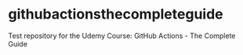# githubactionsthecompleteguide
Test repository for the Udemy Course: GitHub Actions - The Complete Guide
